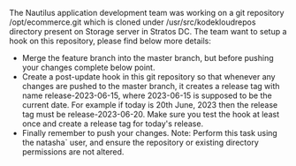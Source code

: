 The Nautilus application development team was working on a git repository /opt/ecommerce.git which is cloned under /usr/src/kodekloudrepos directory present on Storage server in Stratos DC. The team want to setup a hook on this repository, please find below more details:
* Merge the feature branch into the master branch, but before pushing your changes complete below point.
* Create a post-update hook in this git repository so that whenever any changes are pushed to the master branch, it creates a release tag with name release-2023-06-15, where 2023-06-15 is supposed to be the current date. For example if today is 20th June, 2023 then the release tag must be release-2023-06-20. Make sure you test the hook at least once and create a release tag for today's release.
* Finally remember to push your changes. Note: Perform this task using the natasha` user, and ensure the repository or existing directory permissions are not altered.
